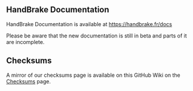 ## HandBrake Documentation

HandBrake Documentation is available at https://handbrake.fr/docs 

Please be aware that the new documentation is still in beta and parts of it are incomplete. 

## Checksums

A mirror of our checksums page is available on this GitHub Wiki on the [Checksums](https://github.com/HandBrake/HandBrake/wiki/Checksums) page.